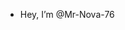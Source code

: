 - Hey, I’m @Mr-Nova-76

<!---
Mr-Nova-76/Mr-Nova-76 is a ✨ special ✨ repository because its `README.md` (this file) appears on your GitHub profile.
You can click the Preview link to take a look at your changes.
--->
